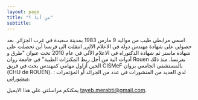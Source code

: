 ```yaml
---
layout: page
title: "من أنا ؟"
subtitle: 
---
```


اسمي مرابطي طيب من مواليد 9 مارس 1983 بمدينة سعيدة في غرب الجزائر. بعد حصولي على شهادة مهندس دولة في الاعلام الالي, انتقلت الى فرنسا أين تحصلت على شهادة ماستر ثم شهادة الدكتوراه في الاعلام اﻷلي في عام 2010 تحت عنوان "طرق و أدوات الية من أجل ربط المكنزات الطبية" في جامعة روان Rouen بفرنسا. منذ ذلك الحين أزاول مهامي كمهندس بحث في فريق CISMeF بالمستشفى الجامعي بروان (CHU de ROUEN). لدي العديد من المنشورات في عدد من الجرائد أو المؤتمرات : 
[منشوراتي](https://sites.google.com/site/tayebmerabti/publications). 

يمكنكم مراسلتي على هذا الايميل <tayeb.merabti@gmail.com>.